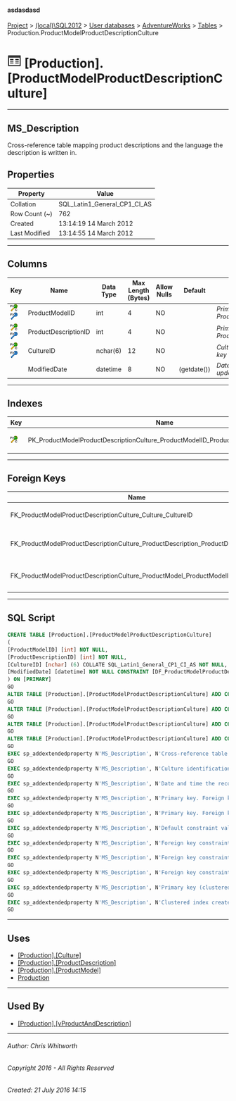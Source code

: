 #### asdasdasd

[Project](../../../../index.md) > [(local)\\SQL2012](../../../index.md) > [User databases](../../index.md) > [AdventureWorks](../index.md) > [Tables](Tables.md) > Production.ProductModelProductDescriptionCulture

# ![Tables](../../../../Images/Table32.png) [Production].[ProductModelProductDescriptionCulture]

---

## <a name="#description"></a>MS_Description

Cross-reference table mapping product descriptions and the language the description is written in.

## <a name="#properties"></a>Properties

| Property | Value |
|---|---|
| Collation | SQL_Latin1_General_CP1_CI_AS |
| Row Count (~) | 762 |
| Created | 13:14:19 14 March 2012 |
| Last Modified | 13:14:55 14 March 2012 |


---

## <a name="#columns"></a>Columns

| Key | Name | Data Type | Max Length (Bytes) | Allow Nulls | Default | Description |
|---|---|---|---|---|---|---|
| [![Cluster Primary Key PK_ProductModelProductDescriptionCulture_ProductModelID_ProductDescriptionID_CultureID: ProductModelID\ProductDescriptionID\CultureID](../../../../Images/pkcluster.png)](#indexes)[![Foreign Keys FK_ProductModelProductDescriptionCulture_ProductModel_ProductModelID: [Production].[ProductModel].ProductModelID](../../../../Images/fk.png)](#foreignkeys) | ProductModelID | int | 4 | NO |  | _Primary key. Foreign key to ProductModel.ProductModelID._ |
| [![Cluster Primary Key PK_ProductModelProductDescriptionCulture_ProductModelID_ProductDescriptionID_CultureID: ProductModelID\ProductDescriptionID\CultureID](../../../../Images/pkcluster.png)](#indexes)[![Foreign Keys FK_ProductModelProductDescriptionCulture_ProductDescription_ProductDescriptionID: [Production].[ProductDescription].ProductDescriptionID](../../../../Images/fk.png)](#foreignkeys) | ProductDescriptionID | int | 4 | NO |  | _Primary key. Foreign key to ProductDescription.ProductDescriptionID._ |
| [![Cluster Primary Key PK_ProductModelProductDescriptionCulture_ProductModelID_ProductDescriptionID_CultureID: ProductModelID\ProductDescriptionID\CultureID](../../../../Images/pkcluster.png)](#indexes)[![Foreign Keys FK_ProductModelProductDescriptionCulture_Culture_CultureID: [Production].[Culture].CultureID](../../../../Images/fk.png)](#foreignkeys) | CultureID | nchar(6) | 12 | NO |  | _Culture identification number. Foreign key to Culture.CultureID._ |
|  | ModifiedDate | datetime | 8 | NO | (getdate()) | _Date and time the record was last updated._ |


---

## <a name="#indexes"></a>Indexes

| Key | Name | Key Columns | Unique | Description |
|---|---|---|---|---|
| [![Cluster Primary Key PK_ProductModelProductDescriptionCulture_ProductModelID_ProductDescriptionID_CultureID: ProductModelID\ProductDescriptionID\CultureID](../../../../Images/pkcluster.png)](#indexes) | PK_ProductModelProductDescriptionCulture_ProductModelID_ProductDescriptionID_CultureID | ProductModelID, ProductDescriptionID, CultureID | YES | _Primary key (clustered) constraint_ |


---

## <a name="#foreignkeys"></a>Foreign Keys

| Name | Columns | Description |
|---|---|---|
| FK_ProductModelProductDescriptionCulture_Culture_CultureID | CultureID->[[Production].[Culture].[CultureID]](Culture.md) | _Foreign key constraint referencing Culture.CultureID._ |
| FK_ProductModelProductDescriptionCulture_ProductDescription_ProductDescriptionID | ProductDescriptionID->[[Production].[ProductDescription].[ProductDescriptionID]](ProductDescription.md) | _Foreign key constraint referencing ProductDescription.ProductDescriptionID._ |
| FK_ProductModelProductDescriptionCulture_ProductModel_ProductModelID | ProductModelID->[[Production].[ProductModel].[ProductModelID]](ProductModel.md) | _Foreign key constraint referencing ProductModel.ProductModelID._ |


---

## <a name="#sqlscript"></a>SQL Script

```sql
CREATE TABLE [Production].[ProductModelProductDescriptionCulture]
(
[ProductModelID] [int] NOT NULL,
[ProductDescriptionID] [int] NOT NULL,
[CultureID] [nchar] (6) COLLATE SQL_Latin1_General_CP1_CI_AS NOT NULL,
[ModifiedDate] [datetime] NOT NULL CONSTRAINT [DF_ProductModelProductDescriptionCulture_ModifiedDate] DEFAULT (getdate())
) ON [PRIMARY]
GO
ALTER TABLE [Production].[ProductModelProductDescriptionCulture] ADD CONSTRAINT [PK_ProductModelProductDescriptionCulture_ProductModelID_ProductDescriptionID_CultureID] PRIMARY KEY CLUSTERED  ([ProductModelID], [ProductDescriptionID], [CultureID]) ON [PRIMARY]
GO
ALTER TABLE [Production].[ProductModelProductDescriptionCulture] ADD CONSTRAINT [FK_ProductModelProductDescriptionCulture_Culture_CultureID] FOREIGN KEY ([CultureID]) REFERENCES [Production].[Culture] ([CultureID])
GO
ALTER TABLE [Production].[ProductModelProductDescriptionCulture] ADD CONSTRAINT [FK_ProductModelProductDescriptionCulture_ProductDescription_ProductDescriptionID] FOREIGN KEY ([ProductDescriptionID]) REFERENCES [Production].[ProductDescription] ([ProductDescriptionID])
GO
ALTER TABLE [Production].[ProductModelProductDescriptionCulture] ADD CONSTRAINT [FK_ProductModelProductDescriptionCulture_ProductModel_ProductModelID] FOREIGN KEY ([ProductModelID]) REFERENCES [Production].[ProductModel] ([ProductModelID])
GO
EXEC sp_addextendedproperty N'MS_Description', N'Cross-reference table mapping product descriptions and the language the description is written in.', 'SCHEMA', N'Production', 'TABLE', N'ProductModelProductDescriptionCulture', NULL, NULL
GO
EXEC sp_addextendedproperty N'MS_Description', N'Culture identification number. Foreign key to Culture.CultureID.', 'SCHEMA', N'Production', 'TABLE', N'ProductModelProductDescriptionCulture', 'COLUMN', N'CultureID'
GO
EXEC sp_addextendedproperty N'MS_Description', N'Date and time the record was last updated.', 'SCHEMA', N'Production', 'TABLE', N'ProductModelProductDescriptionCulture', 'COLUMN', N'ModifiedDate'
GO
EXEC sp_addextendedproperty N'MS_Description', N'Primary key. Foreign key to ProductDescription.ProductDescriptionID.', 'SCHEMA', N'Production', 'TABLE', N'ProductModelProductDescriptionCulture', 'COLUMN', N'ProductDescriptionID'
GO
EXEC sp_addextendedproperty N'MS_Description', N'Primary key. Foreign key to ProductModel.ProductModelID.', 'SCHEMA', N'Production', 'TABLE', N'ProductModelProductDescriptionCulture', 'COLUMN', N'ProductModelID'
GO
EXEC sp_addextendedproperty N'MS_Description', N'Default constraint value of GETDATE()', 'SCHEMA', N'Production', 'TABLE', N'ProductModelProductDescriptionCulture', 'CONSTRAINT', N'DF_ProductModelProductDescriptionCulture_ModifiedDate'
GO
EXEC sp_addextendedproperty N'MS_Description', N'Foreign key constraint referencing Culture.CultureID.', 'SCHEMA', N'Production', 'TABLE', N'ProductModelProductDescriptionCulture', 'CONSTRAINT', N'FK_ProductModelProductDescriptionCulture_Culture_CultureID'
GO
EXEC sp_addextendedproperty N'MS_Description', N'Foreign key constraint referencing ProductDescription.ProductDescriptionID.', 'SCHEMA', N'Production', 'TABLE', N'ProductModelProductDescriptionCulture', 'CONSTRAINT', N'FK_ProductModelProductDescriptionCulture_ProductDescription_ProductDescriptionID'
GO
EXEC sp_addextendedproperty N'MS_Description', N'Foreign key constraint referencing ProductModel.ProductModelID.', 'SCHEMA', N'Production', 'TABLE', N'ProductModelProductDescriptionCulture', 'CONSTRAINT', N'FK_ProductModelProductDescriptionCulture_ProductModel_ProductModelID'
GO
EXEC sp_addextendedproperty N'MS_Description', N'Primary key (clustered) constraint', 'SCHEMA', N'Production', 'TABLE', N'ProductModelProductDescriptionCulture', 'CONSTRAINT', N'PK_ProductModelProductDescriptionCulture_ProductModelID_ProductDescriptionID_CultureID'
GO
EXEC sp_addextendedproperty N'MS_Description', N'Clustered index created by a primary key constraint.', 'SCHEMA', N'Production', 'TABLE', N'ProductModelProductDescriptionCulture', 'INDEX', N'PK_ProductModelProductDescriptionCulture_ProductModelID_ProductDescriptionID_CultureID'
GO

```


---

## <a name="#uses"></a>Uses

* [[Production].[Culture]](Culture.md)
* [[Production].[ProductDescription]](ProductDescription.md)
* [[Production].[ProductModel]](ProductModel.md)
* [Production](../Security/Schemas/Production.md)


---

## <a name="#usedby"></a>Used By

* [[Production].[vProductAndDescription]](../Views/vProductAndDescription.md)


---

###### Author:  Chris Whitworth

###### Copyright 2016 - All Rights Reserved

###### Created: 21 July 2016 14:15

